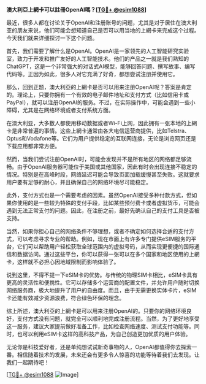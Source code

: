 **澳大利亞上網卡可以註冊OpenAI嗎？[[TG💪+ @esim1088](https://t.me/s/esim1088)]**

最近，很多人都在讨论关于OpenAI和注册账号的问题，尤其是对于居住在澳大利亚的朋友来说，他们可能会想知道自己是否可以用当地的上網卡来完成这个过程。今天我们就来详细探讨一下这个问题。

首先，我们需要了解什么是OpenAI。OpenAI是一家领先的人工智能研究实验室，致力于开发和推广友好的人工智能技术。他们的产品之一就是我们熟知的ChatGPT，这是一个非常强大的对话式AI模型，能够回答问题、撰写故事、编写代码等。正因为如此，很多人对它充满了好奇，都想尝试注册并使用它。

那么，回到正题，澳大利亞的上網卡是否可以用来注册OpenAI呢？答案是肯定的。理论上，只要你拥有一个有效的电子邮件地址和支付方式（比如信用卡或PayPal），就可以注册OpenAI的服务。不过，在实际操作中，可能会遇到一些小障碍，尤其是在网络环境或者支付系统方面。

在澳大利亚，大多数人都使用移动数据或者Wi-Fi上网，因此拥有一张本地的上網卡是非常普遍的事情。这些上網卡通常由各大电信运营商提供，比如Telstra、Optus和Vodafone等。它们为用户提供稳定的互联网连接，无论是浏览网页还是下载应用都非常方便。

然而，当我们尝试注册OpenAI时，可能会发现并不是所有地区的网络都足够流畅。由于OpenAI服务器可能位于美国或其他国家，因此有时会出现连接不稳定的情况。特别是在高峰时段，网络延迟可能会导致页面加载缓慢甚至失败。这就要求用户要有足够的耐心，并且确保自己的网络环境尽可能稳定。

此外，支付方式也是一个需要考虑的因素。虽然OpenAI接受多种付款方式，但如果你使用的是一些较为特殊的支付手段，比如某些预付费卡或者虚拟货币，可能会遇到无法正常支付的问题。因此，在注册之前，最好先确认自己的支付工具是否被支持。

当然，如果你担心自己的网络条件不够理想，或者不确定如何选择合适的支付方式，可以考虑寻求专业的帮助。例如，现在市面上有许多专门提供eSIM服务的平台，它们可以帮助用户轻松获取全球范围内的虚拟号码，从而实现更便捷的国际通信和数据访问。通过这些平台，你可以获得一张可以在多个国家和地区使用的上網卡，这样就不必担心因地域限制而影响体验了。

说到这里，不得不提一下eSIM卡的优势。与传统的物理SIM卡相比，eSIM卡具有更高的灵活性和便携性。它可以存储多个运营商的配置文件，并允许用户随时切换网络服务商，极大地提升了用户的自由度。而且，由于无需更换实体卡片，eSIM卡还能有效减少资源浪费，符合绿色环保的理念。

综上所述，澳大利亞的上網卡是可以用来注册OpenAI的。只要你的网络环境良好，支付方式没有问题，就完全可以顺利地完成注册流程。当然，为了更好地享受这一服务，建议大家提前做好准备工作，比如检查网络速度、测试支付功能等。同时，也可以利用eSIM卡这样的高科技产品，为自己创造更加优质的用户体验。

无论你是科技爱好者，还是单纯想试试新奇事物的人，OpenAI都值得你去探索一番。相信随着技术的发展，未来还会有更多令人惊喜的功能等待着我们去发现。让我们一起期待吧！

[[TG💪+ @esim1088](https://t.me/s/esim1088) ![Image](https://i.postimg.cc/4NQfJmqS/Snipaste-2025-05-13-00-14-12.png)]